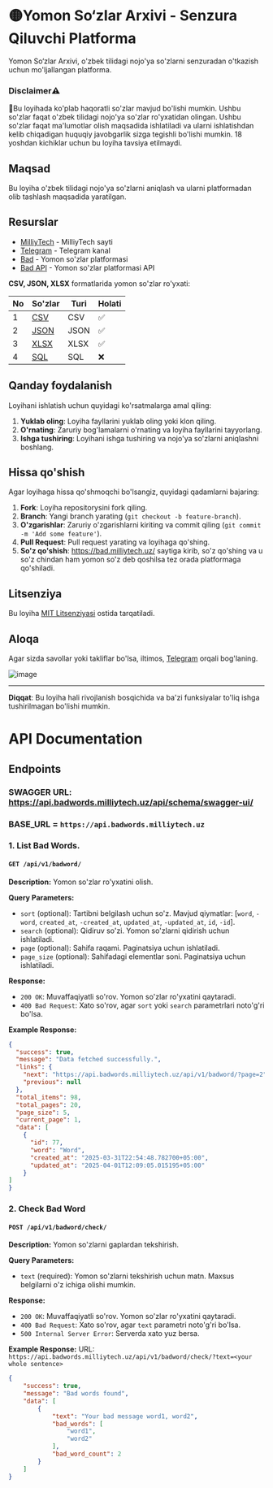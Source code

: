 # 🟡Yomon So‘zlar Arxivi - Senzura Qiluvchi Platforma

Yomon So‘zlar Arxivi, o'zbek tilidagi nojo'ya so'zlarni senzuradan o'tkazish uchun mo'ljallangan platforma.

### Disclaimer⚠️
🔞Bu loyihada ko'plab haqoratli so'zlar mavjud bo'lishi mumkin. Ushbu so'zlar faqat o'zbek tilidagi nojo'ya so'zlar ro'yxatidan olingan. Ushbu so'zlar faqat ma'lumotlar olish maqsadida ishlatiladi va ularni ishlatishdan kelib chiqadigan huquqiy javobgarlik sizga tegishli bo'lishi mumkin.
18 yoshdan kichiklar uchun bu loyiha tavsiya etilmaydi.

## Maqsad
Bu loyiha o'zbek tilidagi nojo'ya so'zlarni aniqlash va ularni platformadan olib tashlash maqsadida yaratilgan.

## Resurslar
- [MilliyTech](https://milliytech.uz) - MilliyTech sayti
- [Telegram](https://t.me/jakhangir_blog) - Telegram kanal
- [Bad](https://bad.milliytech.uz) - Yomon so'zlar platformasi
- [Bad API](https://api.badwords.milliytech.uz/api/v1/badword/) - Yomon so'zlar platformasi API

**CSV, JSON, XLSX** formatlarida yomon so'zlar ro'yxati:

| No   | So'zlar                          | Turi    | Holati  |
|------|----------------------------------|---------|---------|
| 1    | [CSV](resources/bad_words.csv)   | CSV     | ✅      |
| 2    | [JSON](resources/bad_words.json) | JSON    | ✅      |
| 3    | [XLSX](resources/bad_words.xlsx) | XLSX    | ✅      |
| 4    | [SQL](resources/bad_words.sql)   | SQL     | ❌      |



## Qanday foydalanish
Loyihani ishlatish uchun quyidagi ko'rsatmalarga amal qiling:

1. **Yuklab oling**: Loyiha fayllarini yuklab oling yoki klon qiling.
2. **O'rnating**: Zaruriy bog'lamalarni o'rnating va loyiha fayllarini tayyorlang.
3. **Ishga tushiring**: Loyihani ishga tushiring va nojo'ya so'zlarni aniqlashni boshlang.

## Hissa qo'shish
Agar loyihaga hissa qo'shmoqchi bo'lsangiz, quyidagi qadamlarni bajaring:

1. **Fork**: Loyiha repositorysini fork qiling.
2. **Branch**: Yangi branch yarating (`git checkout -b feature-branch`).
3. **O'zgarishlar**: Zaruriy o'zgarishlarni kiriting va commit qiling (`git commit -m 'Add some feature'`).
4. **Pull Request**: Pull request yarating va loyihaga qo'shing.
5. **So'z qo'shish**: https://bad.milliytech.uz/ saytiga kirib, so'z qo'shing va u so'z chindan ham yomon so'z deb qoshilsa tez orada platformaga qo'shiladi.

## Litsenziya
Bu loyiha [MIT Litsenziyasi](LICENSE) ostida tarqatiladi.

## Aloqa
Agar sizda savollar yoki takliflar bo'lsa, iltimos, [Telegram](https://t.me/ja_khan_gir) orqali bog'laning.

![image](assets/bad.webp)

---

**Diqqat**: Bu loyiha hali rivojlanish bosqichida va ba'zi funksiyalar to'liq ishga tushirilmagan bo'lishi mumkin.


# API Documentation

## Endpoints

### SWAGGER URL: https://api.badwords.milliytech.uz/api/schema/swagger-ui/

### BASE_URL = `https://api.badwords.milliytech.uz`

### 1. List Bad Words.

#### `GET /api/v1/badword/`

**Description:** Yomon so'zlar ro'yxatini olish.

**Query Parameters:**
- `sort` (optional): Tartibni belgilash uchun so'z. Mavjud qiymatlar: [`word`, `-word`, `created_at`, `-created_at`, `updated_at`, `-updated_at`, `id`, `-id`].
- `search` (optional): Qidiruv so'zi. Yomon so'zlarni qidirish uchun ishlatiladi.
- `page` (optional): Sahifa raqami. Paginatsiya uchun ishlatiladi.
- `page_size` (optional): Sahifadagi elementlar soni. Paginatsiya uchun ishlatiladi.

**Response:**
- `200 OK`: Muvaffaqiyatli so'rov. Yomon so'zlar ro'yxatini qaytaradi.
- `400 Bad Request`: Xato so'rov, agar `sort` yoki `search` parametrlari noto'g'ri bo'lsa.

**Example Response:**
```json
{
  "success": true,
  "message": "Data fetched successfully.",
  "links": {
    "next": "https://api.badwords.milliytech.uz/api/v1/badword/?page=2",
    "previous": null
  },
  "total_items": 98,
  "total_pages": 20,
  "page_size": 5,
  "current_page": 1,
  "data": [
    {
      "id": 77,
      "word": "Word",
      "created_at": "2025-03-31T22:54:48.782700+05:00",
      "updated_at": "2025-04-01T12:09:05.015195+05:00"
    }
]
}
```

### 2. Check Bad Word

#### `POST /api/v1/badword/check/`

**Description:** Yomon so'zlarni gaplardan tekshirish.

**Query Parameters:**
- `text` (required): Yomon so'zlarni tekshirish uchun matn. Maxsus belgilarni o'z ichiga olishi mumkin.

**Response:**
- `200 OK`: Muvaffaqiyatli so'rov. Yomon so'zlar ro'yxatini qaytaradi.
- `400 Bad Request`: Xato so'rov, agar `text` parametri noto'g'ri bo'lsa.
- `500 Internal Server Error`: Serverda xato yuz bersa.

**Example Response:**
URL: `https://api.badwords.milliytech.uz/api/v1/badword/check/?text=<your whole sentence>`
```json
{
    "success": true,
    "message": "Bad words found",
    "data": [
        {
            "text": "Your bad message word1, word2",
            "bad_words": [
                "word1",
                "word2"
            ],
            "bad_word_count": 2
        }
    ]
}
```




